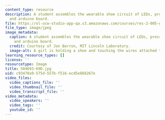 ```yaml
---
content_type: resource
description: A student assembles the wearable shoe circuit of LEDs, pressure sensor,
  and arduino board.
file: https://ol-ocw-studio-app-qa.s3.amazonaws.com/courses/res-2-005-girls-who-build-make-your-own-wearables-workshop-spring-2015/c93470a9575d557bf516ecd5e868267e_504693-69D.jpg
file_type: image/jpeg
image_metadata:
  caption: A student assembles the wearable shoe circuit of LEDs, pressure sensor,
    and arduino board.
  credit: Courtesy of Jon Barron, MIT Lincoln Laboratory.
  image-alt: A girl is holding a shoe and touching the wires attached to it.
learning_resource_types: []
license: ''
resourcetype: Image
title: 504693-69D.jpg
uid: c93470a9-575d-557b-f516-ecd5e868267e
video_files:
  video_captions_file: ''
  video_thumbnail_file: ''
  video_transcript_file: ''
video_metadata:
  video_speakers: ''
  video_tags: ''
  youtube_id: ''
---
```


